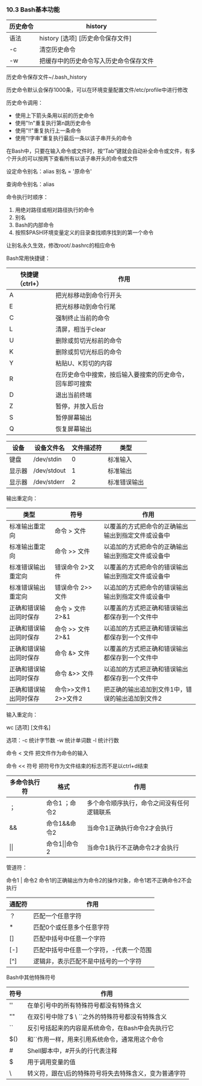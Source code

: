 ### 10.3 Bash基本功能

| 历史命令 | history                                |
| -------- | -------------------------------------- |
| 语法     | history [选项] [历史命令保存文件]      |
| -c       | 清空历史命令                           |
| -w       | 把缓存中的历史命令写入历史命令保存文件 |

历史命令保存文件~/.bash_history

历史命令默认会保存1000条，可以在环境变量配置文件/etc/profile中进行修改

历史命令调用：

- 使用上下箭头条用以前的历史命令
- 使用"!n"重复执行第n跳历史命令
- 使用"!!"重复执行上一条命令
- 使用"!字串"重复执行最后一条以该子串开头的命令

在Bash中，只要在输入命令或文件时，按“Tab”键就会自动补全命令或文件，有多个开头的可以按两下查看所有以该子串开头的命令或文件

设定命令别名：alias 别名 = '原命令'

查询命令别名：alias

命令执行时顺序：

1. 用绝对路径或相对路径执行的命令
2. 别名
3. Bash的内部命令
4. 按照$PASH环境变量定义的目录查找顺序找到的第一个命令

让别名永久生效，修改root/.bashrc的相应命令

Bash常用快捷键：

| 快捷键（ctrl+） | 作用                                                     |
| --------------- | -------------------------------------------------------- |
| A               | 把光标移动到命令行开头                                   |
| E               | 把光标移动到命令行尾                                     |
| C               | 强制终止当前的命令                                       |
| L               | 清屏，相当于clear                                        |
| U               | 删除或剪切光标前的命令                                   |
| K               | 删除或剪切光标后的命令                                   |
| Y               | 粘贴U、K剪切的内容                                       |
| R               | 在历史命令中搜索，按后输入要搜索的历史命令，回车即可搜索 |
| D               | 退出当前终端                                             |
| Z               | 暂停，并放入后台                                         |
| S               | 暂停屏幕输出                                             |
| Q               | 恢复屏幕输出                                             |

| 设备   | 设备文件名  | 文件描述符 | 类型         |
| ------ | ----------- | ---------- | ------------ |
| 键盘   | /dev/stdin  | 0          | 标准输入     |
| 显示器 | /dev/stdout | 1          | 标准输出     |
| 显示器 | /dev/stderr | 2          | 标准错误输出 |

输出重定向：

| 类型                   | 符号                 | 作用                                               |
| ---------------------- | -------------------- | -------------------------------------------------- |
| 标准输出重定向         | 命令 > 文件          | 以覆盖的方式把命令的正确输出输出到指定文件或设备中 |
| 标准输出重定向         | 命令 >> 文件         | 以追加的方式把命令的正确输出输出到指定文件或设备中 |
| 标准错误输出重定向     | 错误命令 2>文件      | 以覆盖的方式把命令的错误输出输出到指定文件或设备中 |
| 标准错误输出重定向     | 错误命令 2>>文件     | 以追加的方式把命令的错误输出输出到指定文件或设备中 |
| 正确和错误输出同时保存 | 命令 > 文件 2>&1     | 以覆盖的方式把正确和错误输出都保存到一个文件中     |
| 正确和错误输出同时保存 | 命令 >> 文件 2>&1    | 以追加的方式把正确和错误输出都保存到一个文件中     |
| 正确和错误输出同时保存 | 命令 &> 文件         | 以覆盖的方式把正确和错误输出都保存到一个文件中     |
| 正确和错误输出同时保存 | 命令 &>> 文件        | 以追加的方式把正确和错误输出都保存到一个文件中     |
| 正确和错误输出同时保存 | 命令>>文件1 2>>文件2 | 把正确的输出追加到文件1中，错误的输出追加到文件2   |

输入重定向：

wc [选项] [文件名]

选项：-c 统计字节数			-w 统计单词数			-l 统计行数

命令 < 文件			把文件作为命令的输入

命令 << 符号		  把符号作为文件结束的标志而不是以ctrl+d结束

| 多命令执行符 | 格式           | 作用                                       |
| ------------ | -------------- | ------------------------------------------ |
| ；           | 命令1 ；命令2  | 多个命令顺序执行，命令之间没有任何逻辑联系 |
| &&           | 命令1&&命令2   | 当命令1正确执行命令2才会执行               |
| \|\|         | 命令1\|\|命令2 | 当命令1执行不正确命令2才会执行             |

管道符：

命令1 | 命令2		命令1的正确输出作为命令2的操作对象，命令1若不正确命令2不会执行

| 通配符 | 作用                                    |
| ------ | --------------------------------------- |
| ？     | 匹配一个任意字符                        |
| *      | 匹配0个或任意多个任意字符               |
| []     | 匹配中括号中任意一个字符                |
| [-]    | 匹配中括号中任意一个字符，-代表一个范围 |
| [^]    | 逻辑非，表示匹配不是中括号的一个字符    |

Bash中其他特殊符号

| 符号 | 作用                                                  |
| ---- | ----------------------------------------------------- |
| ''   | 在单引号中的所有特殊符号都没有特殊含义                |
| ""   | 在双引号中除了$ \ ``之外的特殊符号都没有特殊含义      |
| ``   | 反引号括起来的内容是系统命令，在Bash中会先执行它      |
| $()  | 和``作用一样，用来引用系统命令，通常用这个命令        |
| #    | Shell脚本中，#开头的行代表注释                        |
| $    | 用于调用变量的值                                      |
| \    | 转义符，跟在\后的特殊符号将失去特殊含义，变为普通字符 |

